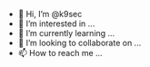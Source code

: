 - 👋 Hi, I’m @k9sec
- 👀 I’m interested in ...
- 🌱 I’m currently learning ...
- 💞️ I’m looking to collaborate on ...
- 📫 How to reach me ...

<!---
k9sec/k9sec is a ✨ special ✨ repository because its `README.md` (this file) appears on your GitHub profile.
You can click the Preview link to take a look at your changes.
--->
